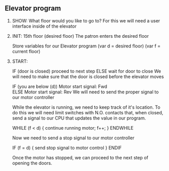 ## Elevator program

1. SHOW: What floor would you like to go to? 
    For this we will need a user interface inside of the elevator

2. INIT: 15th floor (desired floor)
    The patron enters the desired floor
    
    Store variables for our Elevator program
    (var d = desired floor)
    (var f = current floor)

3. START: 

    IF (door is closed)
            proceed to next step
        ELSE 
            wait for door to close
    We will need to make sure that the door is closed before the elevator moves

    IF (you are below (d))
            Motor start signal: Fwd     
        ELSE 
            Motor start signal: Rev
    We will need to send the proper signal to our motor controller 

    While the elevator is running, we need to keep track of it's location. To do this
    we will need limit switches with N.O. contacts that, when closed, send a signal to
    our CPU that updates the value in our program. 

    WHILE (f < d) {
        continue running motor; f++;
    }
        ENDWHILE

    Now we need to send a stop signal to our motor controller

    IF (f = d) {
        send stop signal to motor control
    }
        ENDIF

    Once the motor has stopped, we can proceed to the next step of opening the doors. 

    


